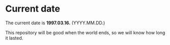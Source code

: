 # Current date

The current date is **1997.03.16.** (YYYY.MM.DD.)

This repository will be good when the world ends, so we will know how long it lasted.